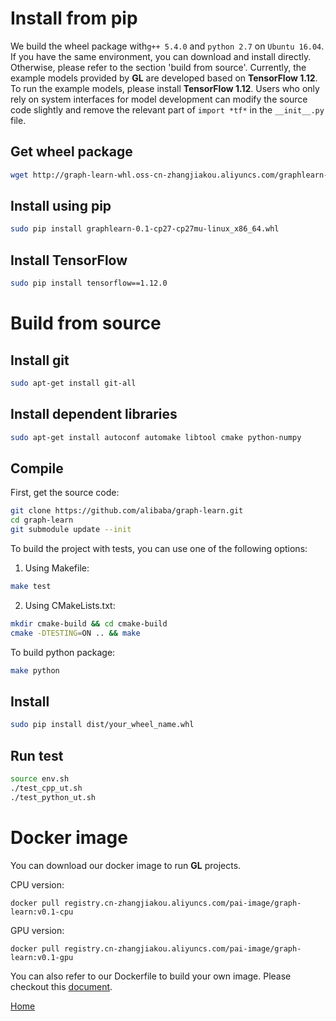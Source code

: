 # Install from pip

We build the wheel package with```g++ 5.4.0``` and ```python 2.7``` on ```Ubuntu 16.04```.
If you have the same environment, you can download and install directly.
Otherwise, please refer to the section 'build from source'.
Currently, the example models provided by **GL** are developed based on **TensorFlow 1.12**. To run the example models, please install **TensorFlow 1.12**.
Users who only rely on system interfaces for model development can modify the source code slightly and remove the relevant part of ```import *tf*``` in the ```__init__.py``` file.

## Get wheel package

```bash
wget http://graph-learn-whl.oss-cn-zhangjiakou.aliyuncs.com/graphlearn-0.1-cp27-cp27mu-linux_x86_64.whl
```

## Install using pip

```bash
sudo pip install graphlearn-0.1-cp27-cp27mu-linux_x86_64.whl
```

## Install TensorFlow

```bash
sudo pip install tensorflow==1.12.0
```

# Build from source

## Install git

```bash
sudo apt-get install git-all
```

## Install dependent libraries

```bash
sudo apt-get install autoconf automake libtool cmake python-numpy
```

## Compile
First, get the source code:
```bash
git clone https://github.com/alibaba/graph-learn.git
cd graph-learn
git submodule update --init
```
To build the project with tests, you can use one of the following options:
1. Using Makefile:
```bash
make test
```
2. Using CMakeLists.txt:
```bash
mkdir cmake-build && cd cmake-build
cmake -DTESTING=ON .. && make
```
To build python package:
```bash
make python
```

## Install
```bash
sudo pip install dist/your_wheel_name.whl
```

## Run test
```bash
source env.sh
./test_cpp_ut.sh
./test_python_ut.sh
```

# Docker image

You can download our docker image to run **GL** projects.

CPU version:
```
docker pull registry.cn-zhangjiakou.aliyuncs.com/pai-image/graph-learn:v0.1-cpu
```
GPU version:
```
docker pull registry.cn-zhangjiakou.aliyuncs.com/pai-image/graph-learn:v0.1-gpu
```

You can also refer to our Dockerfile to build your own image. Please checkout this [document](../docker_image/README.md).

[Home](../README.md)
